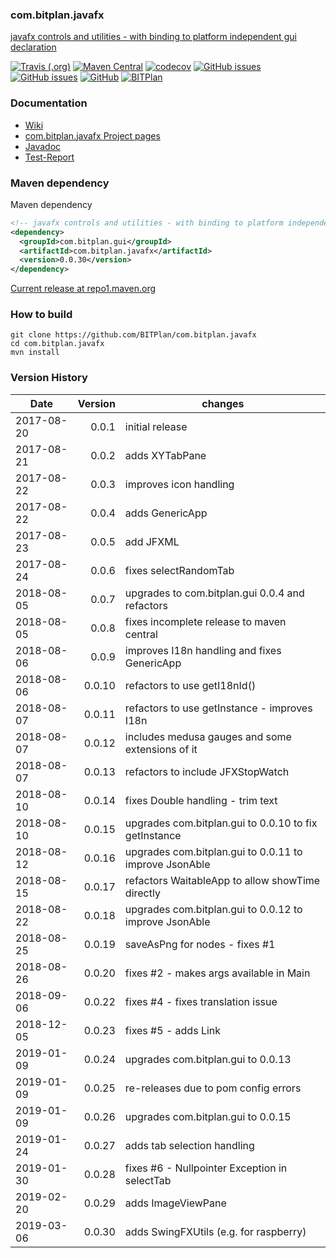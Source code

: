 ### com.bitplan.javafx
[javafx controls and utilities - with binding to platform independent gui declaration](http://www.bitplan.com/Com.bitplan.javafx)

[![Travis (.org)](https://img.shields.io/travis/BITPlan/com.bitplan.javafx.svg)](https://travis-ci.org/BITPlan/com.bitplan.javafx)
[![Maven Central](https://img.shields.io/maven-central/v/com.bitplan.gui/com.bitplan.javafx.svg)](https://search.maven.org/artifact/com.bitplan.gui/com.bitplan.javafx/0.0.30/jar)
[![codecov](https://codecov.io/gh/BITPlan/com.bitplan.javafx/branch/master/graph/badge.svg)](https://codecov.io/gh/BITPlan/com.bitplan.javafx)
[![GitHub issues](https://img.shields.io/github/issues/BITPlan/com.bitplan.javafx.svg)](https://github.com/BITPlan/com.bitplan.javafx/issues)
[![GitHub issues](https://img.shields.io/github/issues-closed/BITPlan/com.bitplan.javafx.svg)](https://github.com/BITPlan/com.bitplan.javafx/issues/?q=is%3Aissue+is%3Aclosed)
[![GitHub](https://img.shields.io/github/license/BITPlan/com.bitplan.javafx.svg)](https://www.apache.org/licenses/LICENSE-2.0)
[![BITPlan](http://wiki.bitplan.com/images/wiki/thumb/3/38/BITPlanLogoFontLessTransparent.png/198px-BITPlanLogoFontLessTransparent.png)](http://www.bitplan.com)

### Documentation
* [Wiki](http://www.bitplan.com/Com.bitplan.javafx)
* [com.bitplan.javafx Project pages](https://BITPlan.github.io/com.bitplan.javafx)
* [Javadoc](https://BITPlan.github.io/com.bitplan.javafx/apidocs/index.html)
* [Test-Report](https://BITPlan.github.io/com.bitplan.javafx/surefire-report.html)
### Maven dependency

Maven dependency
```xml
<!-- javafx controls and utilities - with binding to platform independent gui declaration http://www.bitplan.com/Com.bitplan.javafx -->
<dependency>
  <groupId>com.bitplan.gui</groupId>
  <artifactId>com.bitplan.javafx</artifactId>
  <version>0.0.30</version>
</dependency>
```

[Current release at repo1.maven.org](http://repo1.maven.org/maven2/com/bitplan/gui/com.bitplan.javafx/0.0.30/)

### How to build
```
git clone https://github.com/BITPlan/com.bitplan.javafx
cd com.bitplan.javafx
mvn install
```
### Version History
| Date       | Version | changes
| -----------| ------: | ----------
| 2017-08-20 |  0.0.1  | initial release
| 2017-08-21 |  0.0.2  | adds XYTabPane
| 2017-08-22 |  0.0.3  | improves icon handling
| 2017-08-22 |  0.0.4  | adds GenericApp
| 2017-08-23 |  0.0.5  | add JFXML
| 2017-08-24 |  0.0.6  | fixes selectRandomTab
| 2018-08-05 |  0.0.7  | upgrades to com.bitplan.gui 0.0.4 and refactors
| 2018-08-05 |  0.0.8  | fixes incomplete release to maven central
| 2018-08-06 |  0.0.9  | improves I18n handling and fixes GenericApp
| 2018-08-06 | 0.0.10  | refactors to use getI18nId()
| 2018-08-07 | 0.0.11  | refactors to use getInstance - improves I18n
| 2018-08-07 | 0.0.12  | includes medusa gauges and some extensions of it
| 2018-08-07 | 0.0.13  | refactors to include JFXStopWatch
| 2018-08-10 | 0.0.14  | fixes Double handling - trim text
| 2018-08-10 | 0.0.15  | upgrades com.bitplan.gui to 0.0.10 to fix getInstance
| 2018-08-12 | 0.0.16  | upgrades com.bitplan.gui to 0.0.11 to improve JsonAble
| 2018-08-15 | 0.0.17  | refactors WaitableApp to allow showTime directly
| 2018-08-22 | 0.0.18  | upgrades com.bitplan.gui to 0.0.12 to improve JsonAble
| 2018-08-25 | 0.0.19  | saveAsPng for nodes - fixes #1
| 2018-08-26 | 0.0.20  | fixes #2 - makes args available in Main
| 2018-09-06 | 0.0.22  | fixes #4 - fixes translation issue
| 2018-12-05 | 0.0.23  | fixes #5 - adds Link
| 2019-01-09 | 0.0.24  | upgrades com.bitplan.gui to 0.0.13
| 2019-01-09 | 0.0.25  | re-releases due to pom config errors
| 2019-01-09 | 0.0.26  | upgrades com.bitplan.gui to 0.0.15
| 2019-01-24 | 0.0.27  | adds tab selection handling
| 2019-01-30 | 0.0.28  | fixes #6 - Nullpointer Exception in selectTab
| 2019-02-20 | 0.0.29  | adds ImageViewPane
| 2019-03-06 | 0.0.30  | adds SwingFXUtils (e.g. for raspberry)
